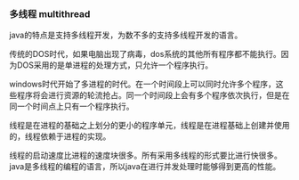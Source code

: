 ### 多线程 multithread
java的特点是支持多线程开发，为数不多的支持多线程开发的语言。

传统的DOS时代，如果电脑出现了病毒，dos系统的其他所有程序都不能执行。因为DOS采用的是单进程的处理方式，只允许一个程序执行。

windows时代开始了多进程的时代。在一个时间段上可以同时允许多个程序，这些程序将会进行资源的轮流抢占。同一个时间段上会有多个程序依次执行，但是在同一个时间点上只有一个程序执行。

线程是在进程的基础之上划分的更小的程序单元，线程是在进程基础上创建并使用的，线程依赖于进程的实现。

线程的启动速度比进程的速度块很多。所有采用多线程的形式要比进行快很多。
java是多线程的编程的语言，所以java在进行并发处理时能够得到更高的性能。

